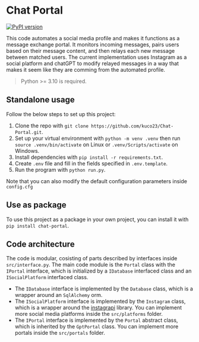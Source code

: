 # Chat Portal
[![PyPI version](https://badge.fury.io/py/chat_portal.svg)](https://pypi.org/project/chat_portal)

This code automates a social media profile and makes it functions as a message exchange portal. It monitors incoming messages, pairs users based on their message content, and then relays each new message between matched users. The current implementation uses Instagram as a social platform and chatGPT to modify relayed messages in a way that makes it seem like they are comming from the automated profile.

> Python >= 3.10 is required.

## Standalone usage

Follow the below steps to set up this project:

1. Clone the repo with `git clone https://github.com/kuco23/Chat-Portal.git`.
1. Set up your virtual environment with `python -m venv .venv` then run `source .venv/bin/activate` on Linux or `.venv/Scripts/activate` on Windows.
1. Install dependencies with `pip install -r requirements.txt`.
1. Create `.env` file and fill in the fields specified in `.env.template`.
1. Run the program with `python run.py`.

Note that you can also modify the default configuration parameters inside `config.cfg`

## Use as package

To use this project as a package in your own project, you can install it with `pip install chat-portal`.

## Code architecture

The code is modular, cosisting of parts described by interfaces inside `src/interface.py`. The main code module is the `Portal` class with the `IPortal` interface, which is initialized by a `IDatabase` interfaced class and an `ISocialPlatform` interfaced class.

- The `IDatabase` interface is implemented by the `Database` class, which is a wrapper around an `SqlAlchemy` orm.
- The `ISocialPlatform` interface is implemented by the `Instagram` class, which is a wrapper around the [instagrapi](https://github.com/subzeroid/instagrapi) library. You can implement more social media platforms inside the `src/platforms` folder.
- The `IPortal` interface is implemented by the `Portal` abstract class, which is inherited by the `GptPortal` class. You can implement more portals inside the `src/portals` folder.
